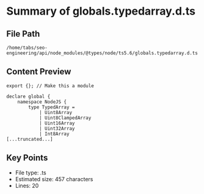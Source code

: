 # Summary of globals.typedarray.d.ts
  
## File Path
`/home/tabs/seo-engineering/api/node_modules/@types/node/ts5.6/globals.typedarray.d.ts`

## Content Preview
```
export {}; // Make this a module

declare global {
    namespace NodeJS {
        type TypedArray =
            | Uint8Array
            | Uint8ClampedArray
            | Uint16Array
            | Uint32Array
            | Int8Array
[...truncated...]
```

## Key Points
- File type: .ts
- Estimated size: 457 characters
- Lines: 20

